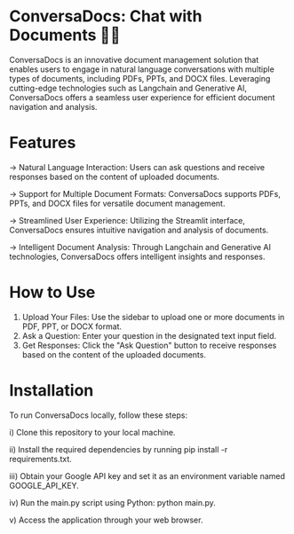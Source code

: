 # ConversaDocs: Chat with Documents 📝💬
ConversaDocs is an innovative document management solution that enables users to engage in natural language conversations with multiple types of documents, including PDFs, PPTs, and DOCX files. Leveraging cutting-edge technologies such as Langchain and Generative AI, ConversaDocs offers a seamless user experience for efficient document navigation and analysis.

# Features
-> Natural Language Interaction: Users can ask questions and receive responses based on the content of uploaded documents.

-> Support for Multiple Document Formats: ConversaDocs supports PDFs, PPTs, and DOCX files for versatile document management.

-> Streamlined User Experience: Utilizing the Streamlit interface, ConversaDocs ensures intuitive navigation and analysis of documents.

-> Intelligent Document Analysis: Through Langchain and Generative AI technologies, ConversaDocs offers intelligent insights and responses.

# How to Use
1) Upload Your Files: Use the sidebar to upload one or more documents in PDF, PPT, or DOCX format.
2) Ask a Question: Enter your question in the designated text input field.
3) Get Responses: Click the "Ask Question" button to receive responses based on the content of the uploaded documents.

# Installation
To run ConversaDocs locally, follow these steps:

i) Clone this repository to your local machine.

ii) Install the required dependencies by running pip install -r requirements.txt.

iii) Obtain your Google API key and set it as an environment variable named GOOGLE_API_KEY.

iv) Run the main.py script using Python: python main.py.

v) Access the application through your web browser.



